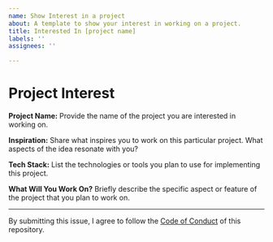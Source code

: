 ```yaml
---
name: Show Interest in a project
about: A template to show your interest in working on a project.
title: Interested In [project name]
labels: ''
assignees: ''

---
```


# Project Interest

**Project Name:**
Provide the name of the project you are interested in working on.

**Inspiration:**
Share what inspires you to work on this particular project. What aspects of the idea resonate with you?

**Tech Stack:**
List the technologies or tools you plan to use for implementing this project.

**What Will You Work On?**
Briefly describe the specific aspect or feature of the project that you plan to work on.

---

By submitting this issue, I agree to follow the [Code of Conduct](../CODE_OF_CONDUCT.md) of this repository.
